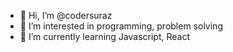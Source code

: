 - 👋 Hi, I’m @codersuraz
- 👀 I’m interested in programming, problem solving
- 🌱 I’m currently learning Javascript, React

<!---
codersuraz/codersuraz is a ✨ special ✨ repository because its `README.md` (this file) appears on your GitHub profile.
You can click the Preview link to take a look at your changes.
--->
